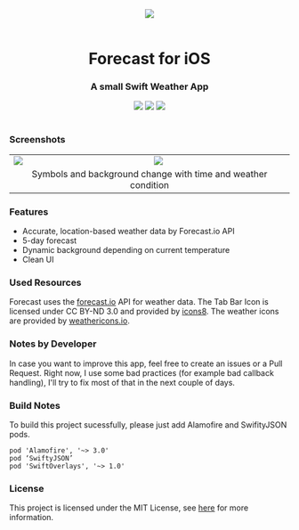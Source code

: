 <div align="center"><img src ="http://i.imgur.com/hn7YyWh.png?1" /> <br> <br> <h1>Forecast for iOS </h1> <h3> A small Swift Weather App </h3></div>

<div align="center">

<img src="https://img.shields.io/badge/platform-iOS-brightgreen.svg">
<img src="https://img.shields.io/badge/deployment%20target-iOS%209-brightgreen.svg">
<img src="https://img.shields.io/badge/language-Swift%202-brightgreen.svg">

</div>

<br>


### Screenshots

<table align="center" border="0">

<tr>
<td> <img src="http://i.imgur.com/9X9XJQP.png"> </td>
<td> <img src="http://i.imgur.com/uiC6biV.png"> </td>
</tr>

<tr> <td colspan="2" align="center">Symbols and background change with time and weather condition</td> </tr>


</table>

### Features

* Accurate, location-based weather data by Forecast.io API
* 5-day forecast
* Dynamic background depending on current temperature
* Clean UI

### Used Resources

Forecast uses the [forecast.io](https://forecast.io) API for weather data. The Tab Bar Icon is licensed under CC BY-ND 3.0 and provided by [icons8](http://icons8.com).  The weather icons are provided by [weathericons.io](http://weathericons.io).

### Notes by Developer

In case you want to improve this app, feel free to create an issues or a Pull Request.
Right now, I use some bad practices (for example bad callback handling), I'll try to fix most of that in the next couple of days.

### Build Notes

To build this project sucessfully, please just add Alamofire and SwifityJSON pods. 

    pod 'Alamofire', '~> 3.0'
    pod ‘SwiftyJSON’
    pod 'SwiftOverlays', '~> 1.0'

### License
This project is licensed under the MIT License, see [here](https://opensource.org/licenses/MIT) for more information.

